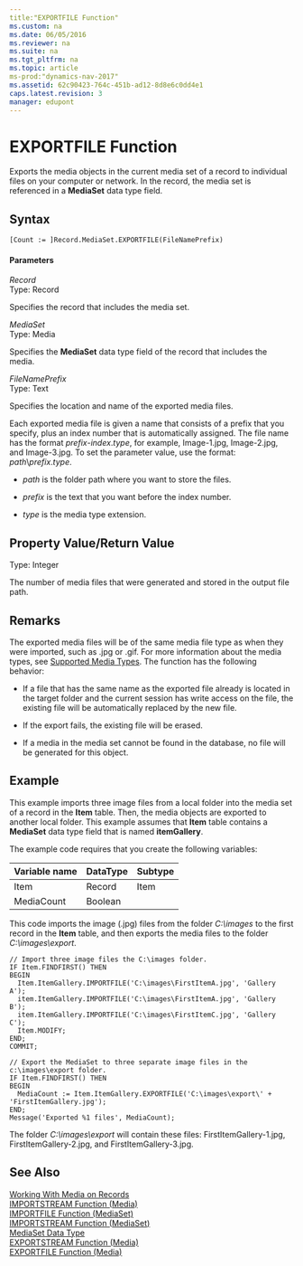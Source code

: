 ```yaml
---
title:"EXPORTFILE Function"
ms.custom: na
ms.date: 06/05/2016
ms.reviewer: na
ms.suite: na
ms.tgt_pltfrm: na
ms.topic: article
ms-prod:"dynamics-nav-2017"
ms.assetid: 62c90423-764c-451b-ad12-8d8e6c0dd4e1
caps.latest.revision: 3
manager: edupont
---
```

# EXPORTFILE Function
Exports the media objects in the current media set of a record to individual files on your computer or network. In the record, the media set is referenced in a **MediaSet** data type field.  
  
## Syntax  
  
```  
[Count := ]Record.MediaSet.EXPORTFILE(FileNamePrefix)  
```  
  
#### Parameters  
 *Record*  
 Type: Record  
  
 Specifies the record that includes the media set.  
  
 *MediaSet*  
 Type: Media  
  
 Specifies the **MediaSet** data type field of the record that includes the media.  
  
 *FileNamePrefix*  
 Type: Text  
  
 Specifies the location and name of the exported media files.  
  
 Each exported media file is given a name that consists of a prefix that you specify, plus an index number that is automatically assigned. The file name has the format *prefix*\-*index*.*type*, for example, Image\-1.jpg, Image\-2.jpg, and Image\-3.jpg. To set the parameter value, use the format: *path*\\*prefix*.*type*.  
  
-   *path* is the folder path where you want to store the files.  
  
-   *prefix* is the text that you want before the index number.  
  
-   *type* is the media type extension.  
  
## Property Value\/Return Value  
 Type: Integer  
  
 The number of media files that were generated and stored in the output file path.  
  
## Remarks  
 The exported media files will be of the same media file type as when they were imported, such as .jpg or .gif. For more information about the media types, see [Supported Media Types](Working-With-Media-on-Records.md#SupportedMediaTypes). The function has the following behavior:  
  
-   If a file that has the same name as the exported file already is located in the target folder and the current session has write access on the file, the existing file will be automatically replaced by the new file.  
  
-   If the export fails, the existing file will be erased.  
  
-   If a media in the media set cannot be found in the database, no file will be generated for this object.  
  
## Example  
 This example imports three image files from a local folder into the media set of a record in the **Item** table. Then, the media objects are exported to another local folder. This example assumes that **Item** table contains a **MediaSet** data type field that is named **itemGallery**.  
  
 The example code requires that you create the following variables:  
  
|Variable name|DataType|Subtype|  
|-------------------|--------------|-------------|  
|Item|Record|Item|  
|MediaCount|Boolean||  
  
 This code imports the image \(.jpg\) files from the folder *C:\\images* to the first record in the **Item** table, and then exports the media files to the folder *C:\\images\\export*.  
  
```  
// Import three image files the C:\images folder.  
IF Item.FINDFIRST() THEN  
BEGIN  
  Item.ItemGallery.IMPORTFILE('C:\images\FirstItemA.jpg', 'Gallery A');  
  item.ItemGallery.IMPORTFILE('C:\images\FirstItemA.jpg', 'Gallery B');  
  item.ItemGallery.IMPORTFILE('C:\images\FirstItemC.jpg', 'Gallery C');  
  Item.MODIFY;  
END;  
COMMIT;  
  
// Export the MediaSet to three separate image files in the c:\images\export folder.  
IF Item.FINDFIRST() THEN  
BEGIN  
  MediaCount := Item.ItemGallery.EXPORTFILE('C:\images\export\' + 'FirstItemGallery.jpg');  
END;  
Message('Exported %1 files', MediaCount);  
```  
  
 The folder *C:\\images\\export* will contain these files: FirstItemGallery\-1.jpg, FirstItemGallery\-2.jpg, and FirstItemGallery\-3.jpg.  
  
## See Also  
 [Working With Media on Records](Working-With-Media-on-Records.md)   
 [IMPORTSTREAM Function \(Media\)](IMPORTSTREAM-Function--Media-.md)   
 [IMPORTFILE Function \(MediaSet\)](IMPORTFILE-Function--MediaSet-.md)   
 [IMPORTSTREAM Function \(MediaSet\)](IMPORTSTREAM-Function--MediaSet-.md)   
 [MediaSet Data Type](MediaSet-Data-Type.md)   
 [EXPORTSTREAM Function \(Media\)](EXPORTSTREAM-Function--Media-.md)   
 [EXPORTFILE Function \(Media\)](EXPORTFILE-Function--Media-.md)